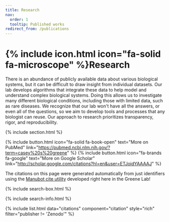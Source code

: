 ```yaml
---
title: Research
nav:
  order: 1
  tooltip: Published works
redirect_from: /publications
---
```


# {% include icon.html icon="fa-solid fa-microscope" %}Research

There is an abundance of publicly available data about various biological systems, but it can be difficult to draw insight from individual datasets.
Our lab develops algorithms that integrate these data to help model and understand complex biological systems.
Doing this allows us to investigate many different biological conditions, including those with limited data, such as rare diseases.
We recognize that our lab won't have all the answers, or even all of the questions, so we aim to develop tools and processes that any biologist can reuse.
Our approach to research prioritizes transparency, rigor, and reproducibility.

{% include section.html %}

{%
  include button.html
  icon="fa-solid fa-book-open"
  text="More on PubMed"
  link="https://pubmed.ncbi.nlm.nih.gov/?term=casey%20s%20greene"
%}
{%
  include button.html
  icon="fa-brands fa-google"
  text="More on Google Scholar"
  link="http://scholar.google.com/citations?hl=en&user=ETJoidYAAAAJ"
%}

The citations on this page were generated automatically from just identifiers using the [Manubot cite utility](https://github.com/manubot/manubot#cite) developed right here in the Greene Lab!

{% include search-box.html %}

{% include search-info.html %}

{% include list.html data="citations" component="citation" style="rich" filter="publisher != 'Zenodo'"  %}
